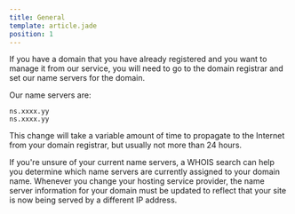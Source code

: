 ```yaml
---
title: General
template: article.jade
position: 1
---
```


If you have a domain that you have already registered and you want to manage it from our service, you will need to go to the domain registrar and set our name servers for the domain.

Our name servers are:

```
ns.xxxx.yy
ns.xxxx.yy
```

This  change will take a variable amount of time to propagate to the Internet from your domain registrar, but usually not more than 24 hours.

If you're unsure of your current name servers, a WHOIS search can help you determine which name servers are currently assigned to your domain name. Whenever you change your hosting service provider, the name server information for your domain must be updated to reflect that your site is now being served by a different IP address.
